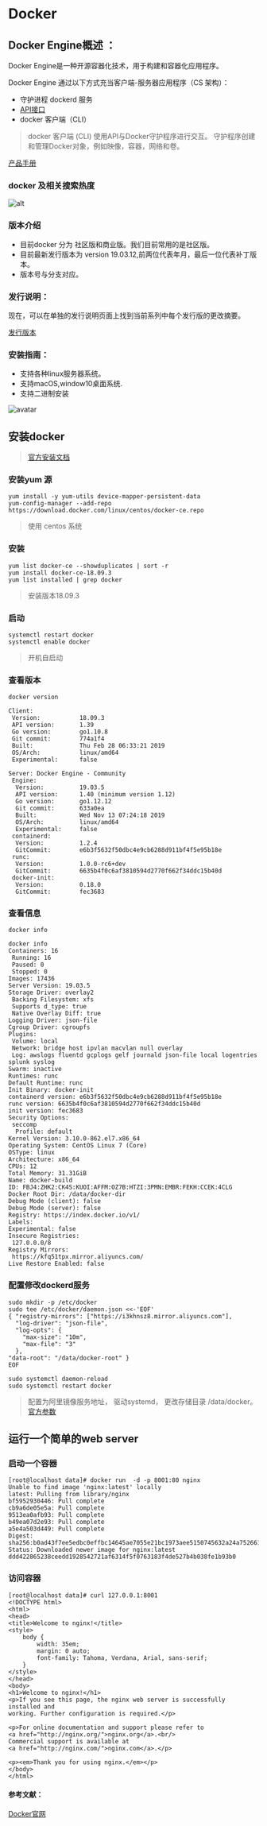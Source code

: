 # Docker

## Docker Engine概述 ：

Docker Engine是一种开源容器化技术，用于构建和容器化应用程序。

Docker Engine 通过以下方式充当客户端-服务器应用程序（CS 架构）：

* 守护进程 dockerd 服务
* [API接口](https://docs.docker.com/engine/api/) 
* docker 客户端（CLI）

>docker 客户端 (CLI) 使用API与Docker守护程序进行交互。
>守护程序创建和管理Docker对象，例如映像，容器，网络和卷。

[产品手册](https://docs.docker.com/engine/)

### docker 及相关搜索热度
![alt ](../static/docker-trend.png)

### 版本介绍
* 目前docker 分为 社区版和商业版。我们目前常用的是社区版。
* 目前最新发行版本为 version 19.03.12,前两位代表年月，最后一位代表补丁版本。
* 版本号与分支对应。

### 发行说明：
现在，可以在单独的发行说明页面上找到当前系列中每个发行版的更改摘要。

[发行版本](https://docs.docker.com/engine/release-notes/)

### 安装指南：
* 支持各种linux服务器系统。
* 支持macOS,window10桌面系统.
* 支持二进制安装 

![avatar](../static/docker-in-pic.png)


## 安装docker
>[官方安装文档](https://docs.docker.com/engine/install/)
### 安装yum 源
    yum install -y yum-utils device-mapper-persistent-data
    yum-config-manager --add-repo https://download.docker.com/linux/centos/docker-ce.repo
>使用 centos 系统

### 安装
    yum list docker-ce --showduplicates | sort -r
    yum install docker-ce-18.09.3
    yum list installed | grep docker
>安装版本18.09.3

### 启动
    systemctl restart docker
    systemctl enable docker
>开机自启动
### 查看版本
    docker version

```
Client:
 Version:           18.09.3
 API version:       1.39
 Go version:        go1.10.8
 Git commit:        774a1f4
 Built:             Thu Feb 28 06:33:21 2019
 OS/Arch:           linux/amd64
 Experimental:      false

Server: Docker Engine - Community
 Engine:
  Version:          19.03.5
  API version:      1.40 (minimum version 1.12)
  Go version:       go1.12.12
  Git commit:       633a0ea
  Built:            Wed Nov 13 07:24:18 2019
  OS/Arch:          linux/amd64
  Experimental:     false
 containerd:
  Version:          1.2.4
  GitCommit:        e6b3f5632f50dbc4e9cb6288d911bf4f5e95b18e
 runc:
  Version:          1.0.0-rc6+dev
  GitCommit:        6635b4f0c6af3810594d2770f662f34ddc15b40d
 docker-init:
  Version:          0.18.0
  GitCommit:        fec3683
```
### 查看信息
    docker info
```
docker info
Containers: 16
 Running: 16
 Paused: 0
 Stopped: 0
Images: 17436
Server Version: 19.03.5
Storage Driver: overlay2
 Backing Filesystem: xfs
 Supports d_type: true
 Native Overlay Diff: true
Logging Driver: json-file
Cgroup Driver: cgroupfs
Plugins:
 Volume: local
 Network: bridge host ipvlan macvlan null overlay
 Log: awslogs fluentd gcplogs gelf journald json-file local logentries splunk syslog
Swarm: inactive
Runtimes: runc
Default Runtime: runc
Init Binary: docker-init
containerd version: e6b3f5632f50dbc4e9cb6288d911bf4f5e95b18e
runc version: 6635b4f0c6af3810594d2770f662f34ddc15b40d
init version: fec3683
Security Options:
 seccomp
  Profile: default
Kernel Version: 3.10.0-862.el7.x86_64
Operating System: CentOS Linux 7 (Core)
OSType: linux
Architecture: x86_64
CPUs: 12
Total Memory: 31.31GiB
Name: docker-build
ID: FBJ4:ZHK2:CK4S:KUOI:AFFM:OZ7B:HTZI:3PMN:EMBR:FEKH:CCEK:4CLG
Docker Root Dir: /data/docker-dir
Debug Mode (client): false
Debug Mode (server): false
Registry: https://index.docker.io/v1/
Labels:
Experimental: false
Insecure Registries:
 127.0.0.0/8
Registry Mirrors:
 https://kfq51tpx.mirror.aliyuncs.com/
Live Restore Enabled: false
```

###   配置修改dockerd服务

```
sudo mkdir -p /etc/docker
sudo tee /etc/docker/daemon.json <<-'EOF'
{ "registry-mirrors": ["https://i3khnsz8.mirror.aliyuncs.com"],
  "log-driver": "json-file",
  "log-opts": {
    "max-size": "10m",
    "max-file": "3" 
  },
"data-root": "/data/docker-root" }
EOF

sudo systemctl daemon-reload 
sudo systemctl restart docker
```
>配置为阿里镜像服务地址，
>驱动systemd，
>更改存储目录 /data/docker。
[官方参数](https://docs.docker.com/engine/reference/commandline/dockerd/#daemon-socket-option)

## 运行一个简单的web server
### 启动一个容器
```
[root@localhost data]# docker run  -d -p 8001:80 nginx
Unable to find image 'nginx:latest' locally
latest: Pulling from library/nginx
bf5952930446: Pull complete
cb9a6de05e5a: Pull complete
9513ea0afb93: Pull complete
b49ea07d2e93: Pull complete
a5e4a503d449: Pull complete
Digest: sha256:b0ad43f7ee5edbc0effbc14645ae7055e21bc1973aee5150745632a24a752661
Status: Downloaded newer image for nginx:latest
ddd422865238ceedd1928542721af6314f5f0763183f4de527b4b038fe1b93b0
```
### 访问容器
```
[root@localhost data]# curl 127.0.0.1:8001
<!DOCTYPE html>
<html>
<head>
<title>Welcome to nginx!</title>
<style>
    body {
        width: 35em;
        margin: 0 auto;
        font-family: Tahoma, Verdana, Arial, sans-serif;
    }
</style>
</head>
<body>
<h1>Welcome to nginx!</h1>
<p>If you see this page, the nginx web server is successfully installed and
working. Further configuration is required.</p>

<p>For online documentation and support please refer to
<a href="http://nginx.org/">nginx.org</a>.<br/>
Commercial support is available at
<a href="http://nginx.com/">nginx.com</a>.</p>

<p><em>Thank you for using nginx.</em></p>
</body>
</html>

```

#### 参考文献：
[Docker官网](https://docs.docker.com/) 








